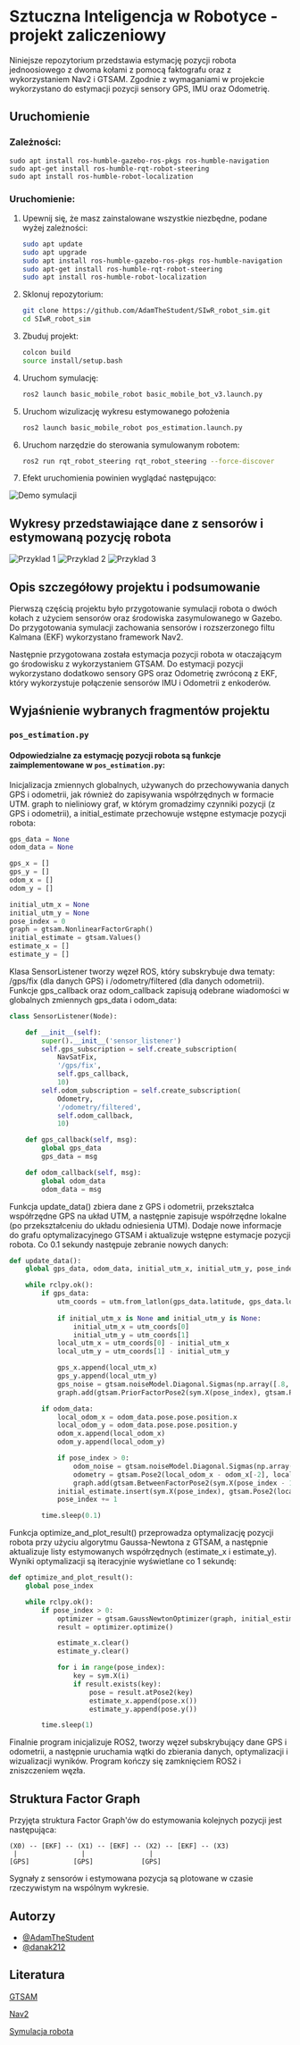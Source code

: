 
# Sztuczna Inteligencja w Robotyce - projekt zaliczeniowy

Niniejsze repozytorium przedstawia estymację pozycji robota jednoosiowego z dwoma kołami z pomocą faktografu oraz z wykorzystaniem Nav2 i GTSAM. Zgodnie z wymaganiami w projekcie wykorzystano do estymacji pozycji sensory GPS, IMU oraz Odometrię.

## Uruchomienie

### Zależności:

```
sudo apt install ros-humble-gazebo-ros-pkgs ros-humble-navigation
sudo apt-get install ros-humble-rqt-robot-steering
sudo apt install ros-humble-robot-localization
```

### Uruchomienie:

1. Upewnij się, że masz zainstalowane wszystkie niezbędne, podane wyżej zależności:
   ```bash
   sudo apt update
   sudo apt upgrade
   sudo apt install ros-humble-gazebo-ros-pkgs ros-humble-navigation
   sudo apt-get install ros-humble-rqt-robot-steering
   sudo apt install ros-humble-robot-localization
   ```

2. Sklonuj repozytorium:
   ```bash
   git clone https://github.com/AdamTheStudent/SIwR_robot_sim.git
   cd SIwR_robot_sim
   ```

3. Zbuduj projekt:
   ```bash
   colcon build
   source install/setup.bash
   ```

4. Uruchom symulację:
   ```bash
   ros2 launch basic_mobile_robot basic_mobile_bot_v3.launch.py 
   ```
5. Uruchom wizulizację wykresu estymowanego położenia
   ```bash
   ros2 launch basic_mobile_robot pos_estimation.launch.py
   ```
6. Uruchom narzędzie do sterowania symulowanym robotem:
   ```bash
   ros2 run rqt_robot_steering rqt_robot_steering --force-discover
   ```
7. Efekt uruchomienia powinien wyglądać następująco:

![Demo symulacji](https://github.com/AdamTheStudent/SIwR_robot_sim/blob/main/img/gif.gif)

## Wykresy przedstawiające dane z sensorów i estymowaną pozycję robota

![Przyklad 1](https://github.com/AdamTheStudent/SIwR_robot_sim/blob/main/img/Plot.png)
![Przyklad 2](https://github.com/AdamTheStudent/SIwR_robot_sim/blob/main/img/Plot2.png)
![Przyklad 3](https://github.com/AdamTheStudent/SIwR_robot_sim/blob/main/img/Plot3.png)

## Opis szczegółowy projektu i podsumowanie

Pierwszą częścią projektu było przygotowanie symulacji robota o dwóch kołach z użyciem sensorów oraz środowiska zasymulowanego w Gazebo. 
Do przygotowania symulacji zachowania sensorów i rozszerzonego filtu Kalmana (EKF) wykorzystano framework Nav2.

Następnie przygotowana została estymacja pozycji robota w otaczającym go środowisku z wykorzystaniem GTSAM.
Do estymacji pozycji wykorzystano dodatkowo sensory GPS oraz Odometrię zwróconą z EKF, który wykorzystuje połączenie
sensorów IMU i Odometrii z enkoderów.

## Wyjaśnienie wybranych fragmentów projektu

### `pos_estimation.py`

#### Odpowiedzialne za estymację pozycji robota są funkcje zaimplementowane w `pos_estimation.py`:

Inicjalizacja zmiennych globalnych, używanych do przechowywania danych GPS i odometrii, jak również do zapisywania współrzędnych w formacie UTM. graph to nieliniowy graf, w którym gromadzimy czynniki pozycji (z GPS i odometrii), a initial_estimate przechowuje wstępne estymacje pozycji robota:

```python
gps_data = None
odom_data = None

gps_x = []
gps_y = []
odom_x = []
odom_y = []

initial_utm_x = None
initial_utm_y = None
pose_index = 0
graph = gtsam.NonlinearFactorGraph()
initial_estimate = gtsam.Values()
estimate_x = []
estimate_y = []
```

Klasa SensorListener tworzy węzeł ROS, który subskrybuje dwa tematy: /gps/fix (dla danych GPS) i /odometry/filtered (dla danych odometrii). Funkcje gps_callback oraz odom_callback zapisują odebrane wiadomości w globalnych zmiennych gps_data i odom_data:

```python
class SensorListener(Node):

    def __init__(self):
        super().__init__('sensor_listener')
        self.gps_subscription = self.create_subscription(
            NavSatFix,
            '/gps/fix',
            self.gps_callback,
            10)
        self.odom_subscription = self.create_subscription(
            Odometry,
            '/odometry/filtered',
            self.odom_callback,
            10)

    def gps_callback(self, msg):
        global gps_data
        gps_data = msg

    def odom_callback(self, msg):
        global odom_data
        odom_data = msg
```

Funkcja update_data() zbiera dane z GPS i odometrii, przekształca współrzędne GPS na układ UTM, a następnie zapisuje współrzędne lokalne (po przekształceniu do układu odniesienia UTM). Dodaje nowe informacje do grafu optymalizacyjnego GTSAM i aktualizuje wstępne estymacje pozycji robota. Co 0.1 sekundy następuje zebranie nowych danych:
```python
def update_data():
    global gps_data, odom_data, initial_utm_x, initial_utm_y, pose_index

    while rclpy.ok():
        if gps_data:
            utm_coords = utm.from_latlon(gps_data.latitude, gps_data.longitude)
            
            if initial_utm_x is None and initial_utm_y is None:
                initial_utm_x = utm_coords[0]
                initial_utm_y = utm_coords[1]
            local_utm_x = utm_coords[0] - initial_utm_x
            local_utm_y = utm_coords[1] - initial_utm_y

            gps_x.append(local_utm_x)
            gps_y.append(local_utm_y)
            gps_noise = gtsam.noiseModel.Diagonal.Sigmas(np.array([.8, .8, 0.1]))
            graph.add(gtsam.PriorFactorPose2(sym.X(pose_index), gtsam.Pose2(local_utm_x, local_utm_y, 0), gps_noise))

        if odom_data:
            local_odom_x = odom_data.pose.pose.position.x
            local_odom_y = odom_data.pose.pose.position.y
            odom_x.append(local_odom_x)
            odom_y.append(local_odom_y)

            if pose_index > 0:
                odom_noise = gtsam.noiseModel.Diagonal.Sigmas(np.array([.2, .2, 0.1]))
                odometry = gtsam.Pose2(local_odom_x - odom_x[-2], local_odom_y - odom_y[-2], 0)
                graph.add(gtsam.BetweenFactorPose2(sym.X(pose_index - 1), sym.X(pose_index), odometry, odom_noise))
            initial_estimate.insert(sym.X(pose_index), gtsam.Pose2(local_odom_x, local_odom_y, 0))
            pose_index += 1

        time.sleep(0.1)
```

Funkcja optimize_and_plot_result() przeprowadza optymalizację pozycji robota przy użyciu algorytmu Gaussa-Newtona z GTSAM, a następnie aktualizuje listy estymowanych współrzędnych (estimate_x i estimate_y). Wyniki optymalizacji są iteracyjnie wyświetlane co 1 sekundę:
```python
def optimize_and_plot_result():
    global pose_index

    while rclpy.ok():  
        if pose_index > 0:
            optimizer = gtsam.GaussNewtonOptimizer(graph, initial_estimate)
            result = optimizer.optimize()

            estimate_x.clear()
            estimate_y.clear()

            for i in range(pose_index):
                key = sym.X(i)
                if result.exists(key): 
                    pose = result.atPose2(key)
                    estimate_x.append(pose.x())
                    estimate_y.append(pose.y())

        time.sleep(1)
```

Finalnie program inicjalizuje ROS2, tworzy węzeł subskrybujący dane GPS i odometrii, a następnie uruchamia wątki do zbierania danych, optymalizacji i wizualizacji wyników. Program kończy się zamknięciem ROS2 i zniszczeniem węzła.

## Struktura Factor Graph

Przyjęta struktura Factor Graph'ów do estymowania kolejnych pozycji jest następująca:
```
(X0) -- [EKF] -- (X1) -- [EKF] -- (X2) -- [EKF] -- (X3)
 |                |                |
[GPS]           [GPS]            [GPS]
```
Sygnały z sensorów i estymowana pozycja są plotowane w czasie rzeczywistym na wspólnym wykresie.

## Autorzy

- [@AdamTheStudent](https://www.github.com/AdamTheStudent)
- [@danak212](https://github.com/danak212)

## Literatura

[GTSAM](https://gtsam.org/) 

[Nav2](https://docs.nav2.org/setup_guides/odom/setup_odom.html)

[Symulacja robota](https://automaticaddison.com/)
